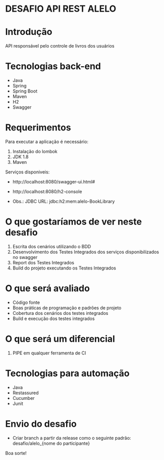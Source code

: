 # DESAFIO API REST ALELO # 

# Introdução 
API responsável pelo controle de livros dos usuários

# Tecnologias back-end
-	Java
-	Spring
-	Spring Boot
-	Maven
-	H2
-	Swagger

# Requerimentos

Para executar a aplicação é necessário:
1.	Instalação do lombok
2.	JDK 1.8
3.	Maven

Serviços disponiveis:
-	http://localhost:8080/swagger-ui.html#
-	http://localhost:8080/h2-console

-	Obs.: JDBC URL: jdbc:h2:mem:alelo-BookLibrary

# O que gostaríamos de ver neste desafio
1.	Escrita dos cenários utilizando o BDD
2.	Desenvolvimento dos Testes Integrados dos serviços disponibilizados no swagger
3.	Report dos Testes Integrados
4.	Build do projeto executando os Testes Integrados

# **O que será avaliado**
-	Código fonte
-	Boas práticas de programação e padrões de projeto
-	Cobertura dos cenários dos testes integrados
-	Build e execução dos testes integrados

# O que será um diferencial
1.	PIPE em qualquer ferramenta de CI

# Tecnologias para automação
-	Java
-	Restassured
-	Cucumber
-	Junit

# Envio do desafio
-	Criar branch a partir da release como o seguinte padrão:	desafio/alelo_{nome do participante}

Boa sorte!


